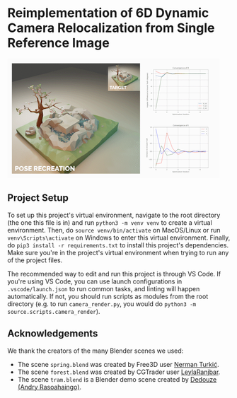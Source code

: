 # Reimplementation of 6D Dynamic Camera Relocalization from Single Reference Image

![](spring.gif)

## Project Setup

To set up this project's virtual environment, navigate to the root directory (the one this file is in) and run `python3 -m venv venv` to create a virtual environment. Then, do `source venv/bin/activate` on MacOS/Linux or run `venv\Scripts\activate` on Windows to enter this virtual environment. Finally, do `pip3 install -r requirements.txt` to install this project's dependencies. Make sure you're in the project's virtual environment when trying to run any of the project files.

The recommended way to edit and run this project is through VS Code. If you're using VS Code, you can use launch configurations in `.vscode/launch.json` to run common tasks, and linting will happen automatically. If not, you should run scripts as modules from the root directory (e.g. to run `camera_render.py`, you would do `python3 -m source.scripts.camera_render`).

## Acknowledgements

We thank the creators of the many Blender scenes we used:

- The scene `spring.blend` was created by Free3D user [Nerman Turkić](https://free3d.com/user/nerman3).
- The scene `forest.blend` was created by CGTrader user [LeylaRanjbar](https://www.cgtrader.com/boxgroup).
- The scene `tram.blend` is a Blender demo scene created by [Dedouze (Andry Rasoahaingo)](https://dedouze.com/).
